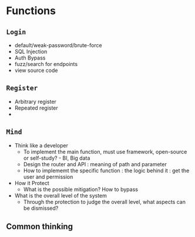 # Functions
## `Login`
- default/weak-password/brute-force
- SQL Injection
- Auth Bypass
- fuzz/search for endpoints
- view source code

## `Register`
- Arbitrary register
- Repeated register
- 

## `Mind`
- Think like a developer
  - To implement the main function, must use framework, open-source or self-study?  - BI, Big data
  - Design the router and API : meaning of path and parameter
  - How to implememt the specific function : the logic behind it : get the user and permission
- How it Protect
  - What is the possible mitigation? How to bypass
- What is the overall level of the system
  - Through the protection to judge the overall level, what aspects can be dismissed?

## Common thinking
